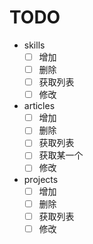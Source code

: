 # TODO

- skills
  - [ ] 增加
  - [ ] 删除
  - [ ] 获取列表
  - [ ] 修改

- articles
  - [ ] 增加
  - [ ] 删除
  - [ ] 获取列表
  - [ ] 获取某一个
  - [ ] 修改

- projects
  - [ ] 增加
  - [ ] 删除
  - [ ] 获取列表
  - [ ] 修改

